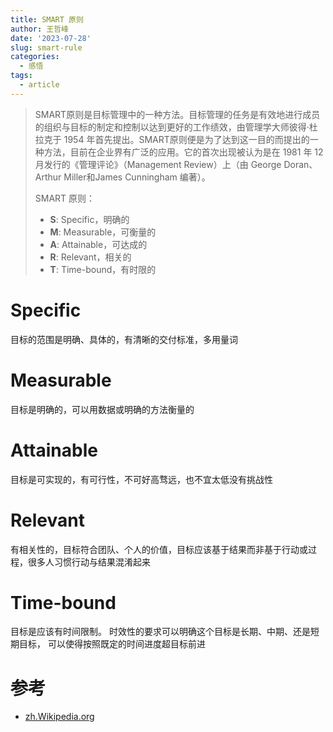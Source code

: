 ```yaml
---
title: SMART 原则
author: 王哲峰
date: '2023-07-28'
slug: smart-rule
categories:
  - 感悟
tags:
  - article
---
```


> SMART原则是目标管理中的一种方法。目标管理的任务是有效地进行成员的组织与目标的制定和控制以达到更好的工作绩效，由管理学大师彼得·杜拉克于 1954 年首先提出。SMART原则便是为了达到这一目的而提出的一种方法，目前在企业界有广泛的应用。它的首次出现被认为是在 1981 年 12 月发行的《管理评论》（Management Review）上（由 George Doran、Arthur Miller和James Cunningham 编著）。
> 
> SMART 原则：
> 
> * **S**: Specific，明确的
> * **M**: Measurable，可衡量的
> * **A**: Attainable，可达成的
> * **R**: Relevant，相关的
> * **T**: Time-bound，有时限的

# Specific

目标的范围是明确、具体的，有清晰的交付标准，多用量词

# Measurable

目标是明确的，可以用数据或明确的方法衡量的

# Attainable

目标是可实现的，有可行性，不可好高骛远，也不宜太低没有挑战性

# Relevant

有相关性的，目标符合团队、个人的价值，目标应该基于结果而非基于行动或过程，很多人习惯行动与结果混淆起来

# Time-bound

目标是应该有时间限制。 时效性的要求可以明确这个目标是长期、中期、还是短期目标，
可以使得按照既定的时间进度超目标前进





# 参考

* [zh.Wikipedia.org](https://zh.wikipedia.org/wiki/SMART%E5%8E%9F%E5%88%99)